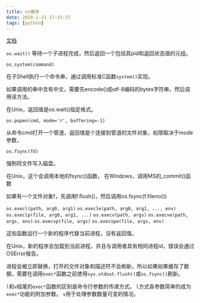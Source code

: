```yaml
---
title: os模块
date: 2018-1-23 17:15:37
tags: [python]
---
```


[文档](https://docs.python.org/3/library/os.html)

`os.wait()`
等待一个子进程完成，然后返回一个包括其pid和返回状态值的元组。


`os.system(command)`

在子Shell执行一个命令串，通过调用标准C函数`system()`实现。

如果调用的串中含有中文，需要先encode()成utf-8编码的bytes字符串，然后调用该方法。

在Unix，返回值是os.wait()指定格式。

`os.popen(cmd, mode='r', buffering=-1)`

从命令cmd打开一个管道，返回值是个连接到管道的文件对象，权限取决于mode参数，

`os.fsync(fd)`

强制将文件写入磁盘。

在Unix，这个会调用本地的fsync()函数，
在Windows，调用MS的_commit()函数

如果有一个文件对象f，先调用f.flush()，然后调用os.fsync(f.fileno())


`os.execl(path, arg0, arg1)`
`os.execle(path, arg0, arg1, ..., env)`
`os.execlp(file, arg0, arg1, ...)`
`os.execv(path, args)`
`os.execve(path, args, env)`
`os.execvp(file, args)`
`os.execvpe(file, args, env)`

这些函数运行一个新的程序代替当前进程，没有返回值。

在Unix，新的程序会加载到当前进程，并且与调用者具有相同进程id，错误会通过OSError报告。

进程会被立即替换，打开的文件对象和描述符不会刷新，所以如果如果缓存了数据，需要在调用`exec*`函数之前使用`sys.stdout.flush()`或`os.fsync()`刷新。

`l`和`v`结尾的`exec*`函数的区别是命令行参数的传递方式。
`l`方式各参数简单的成为`exec*`功能的附加参数。
`v`用于处理参数数量可变的情况。
